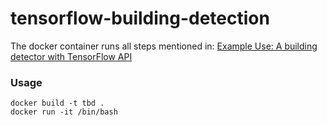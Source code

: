# tensorflow-building-detection

The docker container runs all steps mentioned in: [Example Use: A building detector with TensorFlow API](https://github.com/developmentseed/label-maker/blob/master/examples/walkthrough-tensorflow-object-detection.md)

### Usage

```
docker build -t tbd .
docker run -it /bin/bash
```

<missing complete the readme>





	